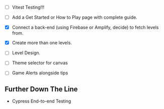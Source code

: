 - [ ] Vitest Testing!!!
- [ ] Add a Get Started or How to Play page with complete guide.
- [X] Connect a back-end (using Firebase or Amplify, decide) to fetch levels from.
- [X] Create more than one levels.
- [ ] Level Design.
- [ ] Theme selector for canvas
- [ ] Game Alerts alongside tips


## Further Down The Line

- Cypress End-to-end Testing